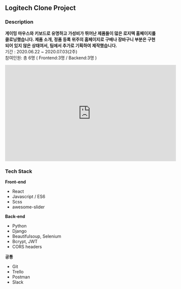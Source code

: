 ## Logitech Clone Project

### Description

**게이밍 마우스와 키보드로 유명하고 가성비가 뛰어난 제품들이 많은 로지텍 홈페이지를 클로닝했습니다. 
제품 소개, 정품 등록 위주의 홈페이지로 구배나 장바구니 부분은 구현되어 있지 않은 상태여서, 팀에서 추가로 기획하여 제작했습니다.**
<br>기간 : 2020.06.22 ~ 2020.07.03(2주) 
<br>참여인원: 총 6명 ( Frontend:3명 / Backend:3명 )
<br>
<iframe width="560" height="315" src="https://www.youtube.com/embed/LboMYtqNiD4" frameborder="0" allow="accelerometer; autoplay; encrypted-media; gyroscope; picture-in-picture" allowfullscreen></iframe>

### Tech Stack

**Front-end**
- React
- Javascript / ES6
- Scss
- awesome-slider

**Back-end**
- Python
- Django
- Beautifulsoup, Selenium
- Bcrypt, JWT
- CORS headers

**공통**

- Git
- Trello
- Postman
- Slack
